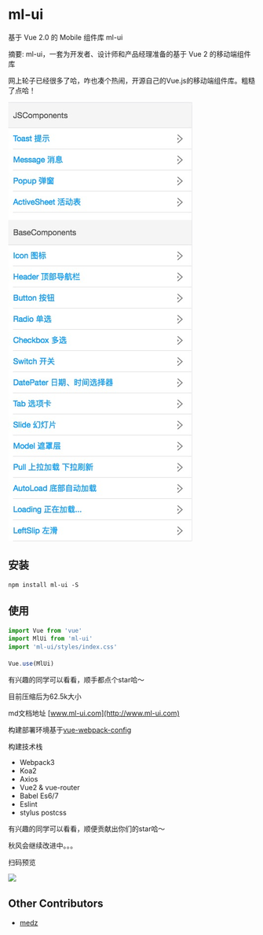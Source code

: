 # ml-ui 

基于 Vue 2.0 的 Mobile 组件库 ml-ui

摘要: ml-ui，一套为开发者、设计师和产品经理准备的基于 Vue 2 的移动端组件库

网上轮子已经很多了哈，咋也凑个热闹，开源自己的Vue.js的移动端组件库。粗糙了点哈！

![](client/assets/images/ml-components.jpg)



## 安装
```npm
npm install ml-ui -S
```

## 使用
```js
import Vue from 'vue'
import MlUi from 'ml-ui'
import 'ml-ui/styles/index.css'

Vue.use(MlUi)
```

有兴趣的同学可以看看，顺手都点个star哈～


目前压缩后为62.5k大小 

md文档地址 [www.ml-ui.com](http://www.ml-ui.com)

构建部署环境基于[vue-webpack-config](https://github.com/zdliuccit/vue-webpack-config)

构建技术栈

* Webpack3
* Koa2
* Axios
* Vue2 & vue-router
* Babel Es6/7
* Eslint
* stylus postcss

有兴趣的同学可以看看，顺便贡献出你们的star哈～

秋风会继续改进中。。。

扫码预览

![](client/assets/images/mobile-src.png)

## Other Contributors
* [medz](https://github.com/medz)